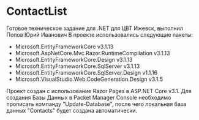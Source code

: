 # ContactList
Готовое техническое задание для .NET для ЦВТ Ижевск, выполнил Попов Юрий Иванович
В проекте использовались следующие пакеты:
* Microsoft.EntityFrameworkCore v3.1.13
* Microsoft.AspNetCore.Mvc.Razor.RuntimeCompilation v3.1.13
* Microsoft.EntityFrameworkCore.Design v3.1.13
* Microsoft.EntityFrameworkCore.SqlServer v3.1.13
* Microsoft.EntityFrameworkCore.SqlServer.Design v1.1.16
* Microsoft.VisualStudio.Web.CodeGeneration.Design v3.1.5

Проект создан с использование Razor Pages в ASP.NET Core v3.1.
Для создания Базы Данных в Packet Manager Console необходимо прописать компанду "Update-Database", после чего локальная база данных "Contacts" будет создана автоматически.
